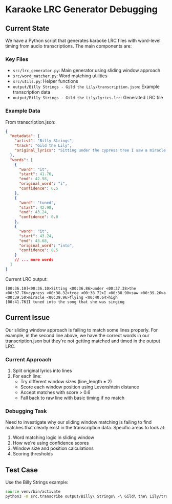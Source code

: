 # Karaoke LRC Generator Debugging

## Current State

We have a Python script that generates karaoke LRC files with word-level timing from audio transcriptions. The main components are:

### Key Files
- `src/lrc_generator.py`: Main generator using sliding window approach
- `src/word_matcher.py`: Word matching utilities
- `src/utils.py`: Helper functions
- `output/Billy Strings - Gild the Lily/transcription.json`: Example transcription data
- `output/Billy Strings - Gild the Lily/lyrics.lrc`: Generated LRC file

### Example Data

From transcription.json:
```json
{
  "metadata": {
    "artist": "Billy Strings",
    "track": "Gild the Lily",
    "original_lyrics": "Sitting under the cypress tree I saw a miracle flying high\nI tuned into the song that she was singing\n..."
  },
  "words": [
    {
      "word": "it",
      "start": 41.76,
      "end": 42.98,
      "original_word": "i",
      "confidence": 0.5
    },
    {
      "word": "tuned",
      "start": 42.98,
      "end": 43.24,
      "confidence": 0.0
    },
    {
      "word": "it",
      "start": 43.24,
      "end": 43.68,
      "original_word": "into",
      "confidence": 0.5
    }
    // ... more words
  ]
}
```

Current LRC output:
```
[00:36.10]<00:36.10>Sitting <00:36.86>under <00:37.38>the <00:37.76>cypress <00:38.32>tree <00:38.72>I <00:38.90>saw <00:39.26>a <00:39.50>miracle <00:39.96>flying <00:40.64>high
[00:41.76]I tuned into the song that she was singing
```

## Current Issue

Our sliding window approach is failing to match some lines properly. For example, in the second line above, we have the correct words in our transcription.json but they're not getting matched and timed in the output LRC.

### Current Approach
1. Split original lyrics into lines
2. For each line:
   - Try different window sizes (line_length ± 2)
   - Score each window position using Levenshtein distance
   - Accept matches with score > 0.6
   - Fall back to raw line with basic timing if no match

### Debugging Task

Need to investigate why our sliding window matching is failing to find matches that clearly exist in the transcription data. Specific areas to look at:

1. Word matching logic in sliding window
2. How we're using confidence scores
3. Window size and position calculations
4. Scoring thresholds

## Test Case

Use the Billy Strings example:
```bash
source venv/bin/activate
python3 -m src.transcribe output/Billy\ Strings\ -\ Gild\ the\ Lily/transcription.json --artist "Billy Strings" --track "Gild the Lily" --skip-transcription
``` 
